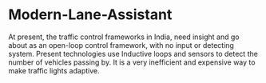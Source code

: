 # Modern-Lane-Assistant
At present, the traffic control frameworks in India, need insight and go about as an open-loop control framework, with no input or detecting system. Present technologies use Inductive loops and sensors to detect the number of vehicles passing by. It is a very inefficient and expensive way to make traffic lights adaptive.
